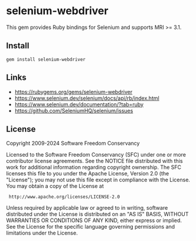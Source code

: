 # selenium-webdriver

This gem provides Ruby bindings for Selenium and supports MRI >= 3.1.

## Install

    gem install selenium-webdriver

## Links

- https://rubygems.org/gems/selenium-webdriver
- https://www.selenium.dev/selenium/docs/api/rb/index.html
- https://www.selenium.dev/documentation/?tab=ruby
- https://github.com/SeleniumHQ/selenium/issues

## License

Copyright 2009-2024 Software Freedom Conservancy

Licensed to the Software Freedom Conservancy (SFC) under one
or more contributor license agreements. See the NOTICE file
distributed with this work for additional information
regarding copyright ownership. The SFC licenses this file
to you under the Apache License, Version 2.0 (the
"License"); you may not use this file except in compliance
with the License. You may obtain a copy of the License at

     http://www.apache.org/licenses/LICENSE-2.0

Unless required by applicable law or agreed to in writing, software
distributed under the License is distributed on an "AS IS" BASIS,
WITHOUT WARRANTIES OR CONDITIONS OF ANY KIND, either express or implied.
See the License for the specific language governing permissions and
limitations under the License.
